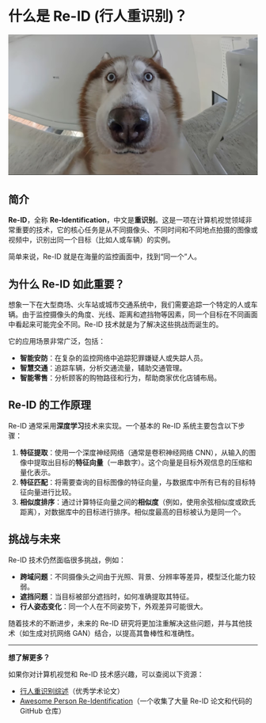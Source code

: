 # 什么是 Re-ID (行人重识别)？

![Re-ID 示意图](https://github.com/WanDaWall/dawall-images/blob/main/hchique.jpg?raw=true)

## 简介

**Re-ID**，全称 **Re-Identification**，中文是**重识别**。这是一项在计算机视觉领域非常重要的技术，它的核心任务是从不同摄像头、不同时间和不同地点拍摄的图像或视频中，识别出同一个目标（比如人或车辆）的实例。

简单来说，Re-ID 就是在海量的监控画面中，找到“同一个”人。

## 为什么 Re-ID 如此重要？

想象一下在大型商场、火车站或城市交通系统中，我们需要追踪一个特定的人或车辆。由于监控摄像头的角度、光线、距离和遮挡物等因素，同一个目标在不同画面中看起来可能完全不同。Re-ID 技术就是为了解决这些挑战而诞生的。

它的应用场景非常广泛，包括：

* **智能安防**：在复杂的监控网络中追踪犯罪嫌疑人或失踪人员。
* **智慧交通**：追踪车辆，分析交通流量，辅助交通管理。
* **智能零售**：分析顾客的购物路径和行为，帮助商家优化店铺布局。

## Re-ID 的工作原理

Re-ID 通常采用**深度学习**技术来实现。一个基本的 Re-ID 系统主要包含以下步骤：

1.  **特征提取**：使用一个深度神经网络（通常是卷积神经网络 CNN），从输入的图像中提取出目标的**特征向量**（一串数字）。这个向量是目标外观信息的压缩和量化表示。
2.  **特征匹配**：将需要查询的目标图像的特征向量，与数据库中所有已有的目标特征向量进行比较。
3.  **相似度排序**：通过计算特征向量之间的**相似度**（例如，使用余弦相似度或欧氏距离），对数据库中的目标进行排序。相似度最高的目标被认为是同一个。

## 挑战与未来

Re-ID 技术仍然面临很多挑战，例如：

* **跨域问题**：不同摄像头之间由于光照、背景、分辨率等差异，模型泛化能力较弱。
* **遮挡问题**：当目标被部分遮挡时，如何准确提取其特征。
* **行人姿态变化**：同一个人在不同姿势下，外观差异可能很大。

随着技术的不断进步，未来的 Re-ID 研究将更加注重解决这些问题，并与其他技术（如生成对抗网络 GAN）结合，以提高其鲁棒性和准确性。

---

**想了解更多？**

如果你对计算机视觉和 Re-ID 技术感兴趣，可以查阅以下资源：

* [行人重识别综述](https://arxiv.org/abs/2001.04193)（优秀学术论文）
* [Awesome Person Re-Identification](https://github.com/bismex/Awesome-person-re-identification)（一个收集了大量 Re-ID 论文和代码的 GitHub 仓库）
